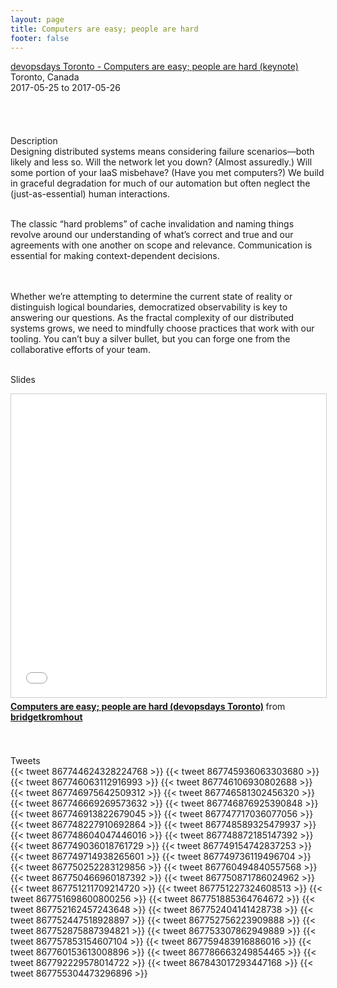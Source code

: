 ```yaml
---
layout: page
title: Computers are easy; people are hard
footer: false
---
```


<div class="views-field views-field-nothing">        <span class="field-content views-field-field-details"><a href="https://www.devopsdays.org/events/2017-toronto/program/bridget-kromhout/">devopsdays Toronto - Computers are easy; people are hard (keynote)</a><br>Toronto, Canada<br><span class="date-display-start">2017-05-25</span> to <span class="date-display-end">2017-05-26</span></span></div>
<br>


<br>

<br>
<br>
Description
<br>
Designing distributed systems means considering failure scenarios—both likely and less so. Will the network let you down? (Almost assuredly.) Will some portion of your IaaS misbehave? (Have you met computers?) We build in graceful degradation for much of our automation but often neglect the (just-as-essential) human interactions.
<br>
<br>

The classic “hard problems” of cache invalidation and naming things revolve around our understanding of what’s correct and true and our agreements with one another on scope and relevance. Communication is essential for making context-dependent decisions.

<br>
<br>
Whether we’re attempting to determine the current state of reality or distinguish logical boundaries, democratized observability is key to answering our questions. As the fractal complexity of our distributed systems grows, we need to mindfully choose practices that work with our tooling. You can’t buy a silver bullet, but you can forge one from the collaborative efforts of your team.
<br>
<br>

Slides
<br>
<iframe src="//www.slideshare.net/slideshow/embed_code/key/N2PFDRIfNar0R" width="595" height="485" frameborder="0" marginwidth="0" marginheight="0" scrolling="no" style="border:1px solid #CCC; border-width:1px; margin-bottom:5px; max-width: 100%;" allowfullscreen> </iframe> <div style="margin-bottom:5px"> <strong> <a href="//www.slideshare.net/bridgetkromhout/computers-are-easy-people-are-hard-devopsdays-toronto" title="Computers are easy; people are hard (devopsdays Toronto)" target="_blank">Computers are easy; people are hard (devopsdays Toronto)</a> </strong> from <strong><a target="_blank" href="https://www.slideshare.net/bridgetkromhout">bridgetkromhout</a></strong> </div>

<br>

<br>


Tweets
<br>
{{< tweet 867744624328224768 >}}
{{< tweet 867745936063303680 >}}
{{< tweet 867746063112916993 >}}
{{< tweet 867746106930802688 >}}
{{< tweet 867746975642509312 >}}
{{< tweet 867746581302456320 >}}
{{< tweet 867746669269573632 >}}
{{< tweet 867746876925390848 >}}
{{< tweet 867746913822679045 >}}
{{< tweet 867747717036077056 >}}
{{< tweet 867748227910692864 >}}
{{< tweet 867748589325479937 >}}
{{< tweet 867748604047446016 >}}
{{< tweet 867748872185147392 >}}
{{< tweet 867749036018761729 >}}
{{< tweet 867749154742837253 >}}
{{< tweet 867749714938265601 >}}
{{< tweet 867749736119496704 >}}
{{< tweet 867750252283129856 >}}
{{< tweet 867760494840557568 >}}
{{< tweet 867750466960187392 >}}
{{< tweet 867750871786024962 >}}
{{< tweet 867751211709214720 >}}
{{< tweet 867751227324608513 >}}
{{< tweet 867751698600800256 >}}
{{< tweet 867751885364764672 >}}
{{< tweet 867752162457243648 >}}
{{< tweet 867752404141428738 >}}
{{< tweet 867752447518928897 >}}
{{< tweet 867752756223909888 >}}
{{< tweet 867752875887394821 >}}
{{< tweet 867753307862949889 >}}
{{< tweet 867757853154607104 >}}
{{< tweet 867759483916886016 >}}
{{< tweet 867760153613008896 >}}
{{< tweet 867786663249854465 >}}
{{< tweet 867792229578014722 >}}
{{< tweet 867843017293447168 >}}
{{< tweet 867755304473296896 >}}
